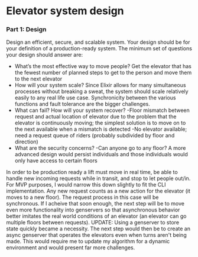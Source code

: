 Elevator system design
======================
### Part 1: Design

Design an efficient, secure, and scalable system. Your design should be for your
definition of a production-ready system. The minimum set of questions your
design should answer are:

- What’s the most effective way to move people?
  Get the elevator that has the fewest number of planned steps to get to the person and move them to the next elevator
- How will your system scale?
  Since Elixir allows for many simultaneous processes without breaking a sweat, the system should scale relatively easily to any real life use case. Synchronicity between the various functions and fault tolerance are the bigger challenges.
- What can fail? How will your system recover?
  -Floor mismatch between request and actual location of elevator due to the problem that the elevator is continuously moving; the simplest solution is to move on to the next available when a mismatch is detected
  -No elevator available; need a request queue of riders (probably subdivided by floor and direction)
- What are the security concerns?
  -Can anyone go to any floor? A more advanced design would persist individuals and those individuals would only have access to certain floors


In order to be production ready a lift must move in real time, be able to handle new incoming requests while in transit, and stop to let people out/in.  For MVP purposes, I would narrow this down slightly to fit the CLI implementation.  Any new request counts as a new action for the elevator (it moves to a new floor).  The request process in this case will be synchronous.  If I acheive that soon enough, the next step will be to move even more functionality into genservers so that asynchronous behavior better imitates the real world conditions of an elevator (an elevator can go multiple floors between requests). UPDATE: Using a genserver to store state quickly became a necessity.  The next step would then be to create an async genserver that operates the elevators even when turns aren't being made.  This would require me to update my algorithm for a dynamic environment and would present far more challenges.

